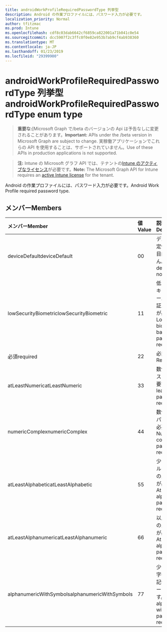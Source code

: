 ```yaml
---
title: androidWorkProfileRequiredPasswordType 列挙型
description: Android の作業プロファイルには、パスワード入力が必要です。
localization_priority: Normal
author: tfitzmac
ms.prod: Intune
ms.openlocfilehash: cdf8c03dab6642cf6859ca822001a71b041c0e54
ms.sourcegitcommit: dcc5907f2c3ffc0f0e82e953b7ab9cf4ab938360
ms.translationtype: MT
ms.contentlocale: ja-JP
ms.lasthandoff: 01/23/2019
ms.locfileid: "29399900"
---
```

# <a name="androidworkprofilerequiredpasswordtype-enum-type"></a><span data-ttu-id="61c95-103">androidWorkProfileRequiredPasswordType 列挙型</span><span class="sxs-lookup"><span data-stu-id="61c95-103">androidWorkProfileRequiredPasswordType enum type</span></span>

> <span data-ttu-id="61c95-104">**重要な:**[Microsoft Graph で/beta のバージョンの Api は予告なしに変更されることがあります。</span><span class="sxs-lookup"><span data-stu-id="61c95-104">**Important:** APIs under the /beta version in Microsoft Graph are subject to change.</span></span> <span data-ttu-id="61c95-105">実稼働アプリケーションでこれらの API を使用することは、サポートされていません。</span><span class="sxs-lookup"><span data-stu-id="61c95-105">Use of these APIs in production applications is not supported.</span></span>

> <span data-ttu-id="61c95-106">**注:** Intune の Microsoft グラフ API では、テナントの[Intune のアクティブなライセンス](https://go.microsoft.com/fwlink/?linkid=839381)が必要です。</span><span class="sxs-lookup"><span data-stu-id="61c95-106">**Note:** The Microsoft Graph API for Intune requires an [active Intune license](https://go.microsoft.com/fwlink/?linkid=839381) for the tenant.</span></span>

<span data-ttu-id="61c95-107">Android の作業プロファイルには、パスワード入力が必要です。</span><span class="sxs-lookup"><span data-stu-id="61c95-107">Android Work Profile required password type.</span></span>

## <a name="members"></a><span data-ttu-id="61c95-108">メンバー</span><span class="sxs-lookup"><span data-stu-id="61c95-108">Members</span></span>
|<span data-ttu-id="61c95-109">メンバー</span><span class="sxs-lookup"><span data-stu-id="61c95-109">Member</span></span>|<span data-ttu-id="61c95-110">値</span><span class="sxs-lookup"><span data-stu-id="61c95-110">Value</span></span>|<span data-ttu-id="61c95-111">説明</span><span class="sxs-lookup"><span data-stu-id="61c95-111">Description</span></span>|
|:---|:---|:---|
|<span data-ttu-id="61c95-112">deviceDefault</span><span class="sxs-lookup"><span data-stu-id="61c95-112">deviceDefault</span></span>|<span data-ttu-id="61c95-113">0</span><span class="sxs-lookup"><span data-stu-id="61c95-113">0</span></span>|<span data-ttu-id="61c95-114">デバイスの既定値でことを目的しません。</span><span class="sxs-lookup"><span data-stu-id="61c95-114">Device default value, no intent.</span></span>|
|<span data-ttu-id="61c95-115">lowSecurityBiometric</span><span class="sxs-lookup"><span data-stu-id="61c95-115">lowSecurityBiometric</span></span>|<span data-ttu-id="61c95-116">1</span><span class="sxs-lookup"><span data-stu-id="61c95-116">1</span></span>|<span data-ttu-id="61c95-117">低レベルのセキュリティ ベースの生体認証パスワードが必要です。</span><span class="sxs-lookup"><span data-stu-id="61c95-117">Low security biometrics based password required.</span></span>|
|<span data-ttu-id="61c95-118">必須</span><span class="sxs-lookup"><span data-stu-id="61c95-118">required</span></span>|<span data-ttu-id="61c95-119">2</span><span class="sxs-lookup"><span data-stu-id="61c95-119">2</span></span>|<span data-ttu-id="61c95-120">必須です。</span><span class="sxs-lookup"><span data-stu-id="61c95-120">Required.</span></span>|
|<span data-ttu-id="61c95-121">atLeastNumeric</span><span class="sxs-lookup"><span data-stu-id="61c95-121">atLeastNumeric</span></span>|<span data-ttu-id="61c95-122">3</span><span class="sxs-lookup"><span data-stu-id="61c95-122">3</span></span>|<span data-ttu-id="61c95-123">数値以上のパスワードが必要です。</span><span class="sxs-lookup"><span data-stu-id="61c95-123">At least numeric password required.</span></span>|
|<span data-ttu-id="61c95-124">numericComplex</span><span class="sxs-lookup"><span data-stu-id="61c95-124">numericComplex</span></span>|<span data-ttu-id="61c95-125">4</span><span class="sxs-lookup"><span data-stu-id="61c95-125">4</span></span>|<span data-ttu-id="61c95-126">数値の複雑なパスワードが必要です。</span><span class="sxs-lookup"><span data-stu-id="61c95-126">Numeric complex password required.</span></span>|
|<span data-ttu-id="61c95-127">atLeastAlphabetic</span><span class="sxs-lookup"><span data-stu-id="61c95-127">atLeastAlphabetic</span></span>|<span data-ttu-id="61c95-128">5</span><span class="sxs-lookup"><span data-stu-id="61c95-128">5</span></span>|<span data-ttu-id="61c95-129">少なくともアルファベットのパスワードが必要です。</span><span class="sxs-lookup"><span data-stu-id="61c95-129">At least alphabetic password required.</span></span>|
|<span data-ttu-id="61c95-130">atLeastAlphanumeric</span><span class="sxs-lookup"><span data-stu-id="61c95-130">atLeastAlphanumeric</span></span>|<span data-ttu-id="61c95-131">6</span><span class="sxs-lookup"><span data-stu-id="61c95-131">6</span></span>|<span data-ttu-id="61c95-132">以上の英数字のパスワードが必要です。</span><span class="sxs-lookup"><span data-stu-id="61c95-132">At least alphanumeric password required.</span></span>|
|<span data-ttu-id="61c95-133">alphanumericWithSymbols</span><span class="sxs-lookup"><span data-stu-id="61c95-133">alphanumericWithSymbols</span></span>|<span data-ttu-id="61c95-134">7</span><span class="sxs-lookup"><span data-stu-id="61c95-134">7</span></span>|<span data-ttu-id="61c95-135">少なくとも文字の英数字の記号のパスワードが必要です。</span><span class="sxs-lookup"><span data-stu-id="61c95-135">At least alphanumeric with symbols password required.</span></span>|




